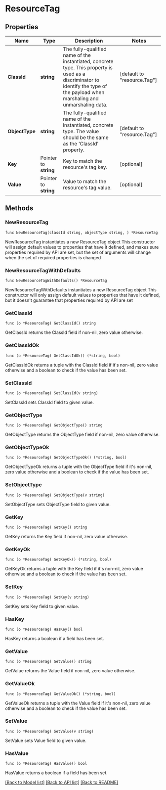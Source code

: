 # ResourceTag

## Properties

Name | Type | Description | Notes
------------ | ------------- | ------------- | -------------
**ClassId** | **string** | The fully-qualified name of the instantiated, concrete type. This property is used as a discriminator to identify the type of the payload when marshaling and unmarshaling data. | [default to "resource.Tag"]
**ObjectType** | **string** | The fully-qualified name of the instantiated, concrete type. The value should be the same as the &#39;ClassId&#39; property. | [default to "resource.Tag"]
**Key** | Pointer to **string** | Key to match the resource&#39;s tag key. | [optional] 
**Value** | Pointer to **string** | Value to match the resource&#39;s tag value. | [optional] 

## Methods

### NewResourceTag

`func NewResourceTag(classId string, objectType string, ) *ResourceTag`

NewResourceTag instantiates a new ResourceTag object
This constructor will assign default values to properties that have it defined,
and makes sure properties required by API are set, but the set of arguments
will change when the set of required properties is changed

### NewResourceTagWithDefaults

`func NewResourceTagWithDefaults() *ResourceTag`

NewResourceTagWithDefaults instantiates a new ResourceTag object
This constructor will only assign default values to properties that have it defined,
but it doesn't guarantee that properties required by API are set

### GetClassId

`func (o *ResourceTag) GetClassId() string`

GetClassId returns the ClassId field if non-nil, zero value otherwise.

### GetClassIdOk

`func (o *ResourceTag) GetClassIdOk() (*string, bool)`

GetClassIdOk returns a tuple with the ClassId field if it's non-nil, zero value otherwise
and a boolean to check if the value has been set.

### SetClassId

`func (o *ResourceTag) SetClassId(v string)`

SetClassId sets ClassId field to given value.


### GetObjectType

`func (o *ResourceTag) GetObjectType() string`

GetObjectType returns the ObjectType field if non-nil, zero value otherwise.

### GetObjectTypeOk

`func (o *ResourceTag) GetObjectTypeOk() (*string, bool)`

GetObjectTypeOk returns a tuple with the ObjectType field if it's non-nil, zero value otherwise
and a boolean to check if the value has been set.

### SetObjectType

`func (o *ResourceTag) SetObjectType(v string)`

SetObjectType sets ObjectType field to given value.


### GetKey

`func (o *ResourceTag) GetKey() string`

GetKey returns the Key field if non-nil, zero value otherwise.

### GetKeyOk

`func (o *ResourceTag) GetKeyOk() (*string, bool)`

GetKeyOk returns a tuple with the Key field if it's non-nil, zero value otherwise
and a boolean to check if the value has been set.

### SetKey

`func (o *ResourceTag) SetKey(v string)`

SetKey sets Key field to given value.

### HasKey

`func (o *ResourceTag) HasKey() bool`

HasKey returns a boolean if a field has been set.

### GetValue

`func (o *ResourceTag) GetValue() string`

GetValue returns the Value field if non-nil, zero value otherwise.

### GetValueOk

`func (o *ResourceTag) GetValueOk() (*string, bool)`

GetValueOk returns a tuple with the Value field if it's non-nil, zero value otherwise
and a boolean to check if the value has been set.

### SetValue

`func (o *ResourceTag) SetValue(v string)`

SetValue sets Value field to given value.

### HasValue

`func (o *ResourceTag) HasValue() bool`

HasValue returns a boolean if a field has been set.


[[Back to Model list]](../README.md#documentation-for-models) [[Back to API list]](../README.md#documentation-for-api-endpoints) [[Back to README]](../README.md)


